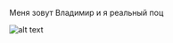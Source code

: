 Меня зовут Владимир и я реальный поц

![alt text](https://forma-odezhda.com/image/cache/data/voenpro.ru/products/futbolka-s-nadpisu-z-5.1200x1200-850x1300.jpg)
